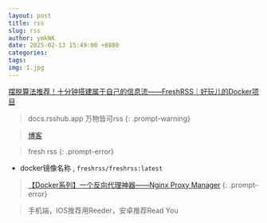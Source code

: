 ```yaml
---
layout: post
title: rss
slug: rss
author: ymkNK
date: 2025-02-13 15:49:00 +0800
categories: 
tags: 
img: 1.jpg
---
```



[摆脱算法推荐！十分钟搭建属于自己的信息流——FreshRSS｜好玩儿的Docker项目](https://www.bilibili.com/video/BV1s4noe5EPb/?spm_id_from=333.337.search-card.all.click&vd_source=31e016075d5dc418e05dd62618989320)
> docs.rsshub.app 万物皆可rss
{: .prompt-warning}

> [博客](https://blog.laoda.de/archives/docker-compose-install-freshrss)
 
> fresh rss
{: .prompt-error}
- docker镜像名称 , `freshrss/freshrss:latest`

> [【Docker系列】一个反向代理神器——Nginx Proxy Manager](https://blog.laoda.de/archives/nginxproxymanager)
{: .prompt-error}

> 手机端，IOS推荐用Reeder，安卓推荐Read You
